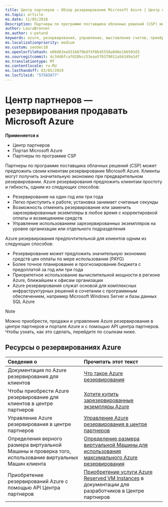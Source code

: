 ```yaml
---
title: Центр партнеров — Обзор резервирование Microsoft Azure | Центр партнеров
ms.topic: article
ms.date: 11/05/2018
Description: Партнеры по программе поставщика облачных решений (CSP) может предложить своим клиентам резервирование Microsoft Azure.
author: LauraBrenner
ms.author: v-petand
keywords: azure, резервирования, управление, выставление счетов, приобретение, Azure RI, Azure Reserved Instances
ms.localizationpriority: medium
ms.custom: seodec18
ms.openlocfilehash: e08d83ea931b879bdf4f0b45558a696e166503d3
ms.sourcegitcommit: 4c34d6fcaf020bcc53eaa5f0379011a56149a14f
ms.translationtype: MT
ms.contentlocale: ru-RU
ms.lasthandoff: 03/05/2019
ms.locfileid: "57583877"
---
```

# <a name="partner-center---sell-microsoft-azure-reservations"></a>Центр партнеров — резервирования продавать Microsoft Azure

<!--Maggie, 12/7/18 - Added "Partner Center" to metadata title and H1 title as per Catherine Watson in bug #19868631-->

**Применяется к**

- Центр партнеров
- Портал Microsoft Azure
- Партнеры по программе CSP

Партнеры по программе поставщика облачных решений (CSP) может предложить своим клиентам резервирование Microsoft Azure. Клиенты могут получить значительную экономию при предварительном резервировании. Azure резервирования предложить клиентам простоту и гибкость, одним из следующих способов:

- Резервирование на один год или три года
- Легко приступить к работе; установка занимает считаные секунды
- Возможность отменить резервирование или заменить зарезервированные экземпляры в любое время с корректировкой оплаты и возмещением средств
- Управление использованием зарезервированных экземпляров на уровне организации или отдельного подразделения 

Azure резервирования предпочтительной для клиентов одним из следующих способов:

- Резервирование может предложить значительную экономию средств цен оплаты по мере использования (PAYG)
- Более точное планирование и прогнозирование бюджета с предоплатой за год или три года
- Приоритетное использование вычислительной мощности в регионе Azure, ближайшем к офисам организации
- Azure резервирования служат основой для комплексных инфраструктурных решений в сочетании с программным обеспечением, например Microsoft Windows Server и базы данных SQL Azure

>[!NOTE]
> Можно приобрести, продажи и управление Azure резервирования в центре партнеров и портале Azure и с помощью API центра партнеров. Чтобы узнать, как это сделать, перейдите по ссылкам ниже.

## <a name="azure-reservations-resources"></a>Ресурсы о резервированиях Azure

|**Сведения о**   |**Прочитать этот текст**    |
|:-----------------------------|:-----------------|
| Документация по Azure резервирования для клиентов | [Что такое Azure резервирования](https://docs.microsoft.com/azure/billing/billing-save-compute-costs-reservations)
|Чтобы приобрести Azure резервирование для клиентов в центре партнеров   |[Хотите купить зарезервированные экземпляры Azure](azure-reservations-buying.md)
|Управление Azure резервирования в центре партнеров | [Управление Azure резервирования в центре партнеров](azure-reservations-manage.md)
|Определения верного размера виртуальной Машины и проверка того, использование виртуальных Машин клиента   |[Определение размера виртуальной Машины для использования максимального Azure резервирования](azure-usage.md)   |
|Приобретение резервирований Azure с помощью API Центра партнеров | [Приобретение услуги Azure Reserved VM Instances](https://docs.microsoft.com/partner-center/develop/purchase-azure-reservations) в документации для разработчиков в Центре партнеров